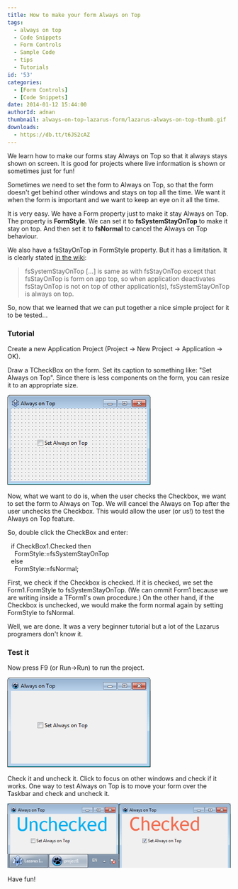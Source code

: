 ```yaml
---
title: How to make your form Always on Top
tags:
  - always on top
  - Code Snippets
  - Form Controls
  - Sample Code
  - tips
  - Tutorials
id: '53'
categories:
  - [Form Controls]
  - [Code Snippets]
date: 2014-01-12 15:44:00
authorId: adnan
thumbnail: always-on-top-lazarus-form/lazarus-always-on-top-thumb.gif
downloads:
  - https://db.tt/t6JS2cAZ
---
```


We learn how to make our forms stay Always on Top so that it always stays shown on screen. It is good for projects where live information is shown or sometimes just for fun!
<!-- more -->
  
  
Sometimes we need to set the form to Always on Top, so that the form doesn't get behind other windows and stays on top all the time. We want it when the form is important and we want to keep an eye on it all the time.  
  
It is very easy. We have a Form property just to make it stay Always on Top. The property is **FormStyle**. We can set it to **fsSystemStayOnTop** to make it stay on top. And then set it to **fsNormal** to cancel the Always on Top behaviour.  
  
We also have a fsStayOnTop in FormStyle property. But it has a limitation. It is clearly stated [in the wiki](http://wiki.freepascal.org/Lazarus_0.9.30_release_notes#LCL_Changes):  

> fsSystemStayOnTop \[...\] is same as with fsStayOnTop except that fsStayOnTop is form on app top, so when application deactivates fsStayOnTop is not on top of other application(s), fsSystemStayOnTop is always on top.

  
So, now that we learned that we can put together a nice simple project for it to be tested...  
  

### Tutorial

Create a new Application Project (Project -> New Project -> Application -> OK).  
  
Draw a TCheckBox on the form. Set its caption to something like: "Set Always on Top". Since there is less components on the form, you can resize it to an appropriate size.  
  

![](always-on-top-lazarus-form/always-on-top-form-design-lazarus.gif)

  
  
Now, what we want to do is, when the user checks the Checkbox, we want to set the form to Always on Top. We will cancel the Always on Top after the user unchecks the Checkbox. This would allow the user (or us!) to test the Always on Top feature.  
  
So, double click the CheckBox and enter:  
  

  if CheckBox1.Checked then  
    FormStyle:=fsSystemStayOnTop  
  else  
    FormStyle:=fsNormal;

  
First, we check if the Checkbox is checked. If it is checked, we set the Form1.FormStyle to fsSystemStayOnTop. (We can ommit Form1 because we are writing inside a TForm1's own procedure.) On the other hand, if the Checkbox is unchecked, we would make the form normal again by setting FormStyle to fsNormal.  
  
Well, we are done. It was a very beginner tutorial but a lot of the Lazarus programers don't know it.  
  

### Test it

Now press F9 (or Run->Run) to run the project.  
  

![](always-on-top-lazarus-form/always-on-top-lazarus-project-run.gif)

  
Check it and uncheck it. Click to focus on other windows and check if it works. One way to test Always on Top is to move your form over the Taskbar and check and uncheck it.  
  

![](always-on-top-lazarus-form/lazarus-always-on-top-test.gif)

  
Have fun!  
